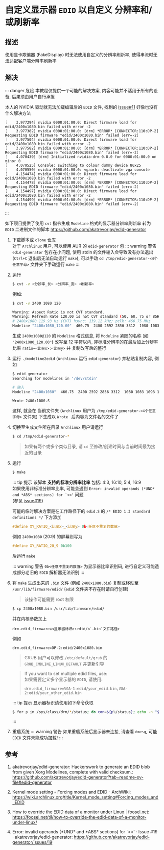 # 自定义显示器 `EDID` 以自定义 分辨率和/或刷新率

## 描述
使用显卡欺骗器 (FakeDisplay) 时无法使用自定义的分辨率刷新率, 使得串流时无法适配客户端分辨率刷新率

## 解决
::: danger 危险
本教程仅提供一个可能的解决方案, 内容可能并不适用于所有的设备, 后果须由用户自行承担

本人的 NVIDIA 驱动就无法加载编辑后的 `EDID` 文件, 找到的 [issue#11](https://github.com/akatrevorjay/edid-generator/issues/11) 好像也没有什么解决方法
```log
[    3.977294] nvidia 0000:01:00.0: Direct firmware load for edid/2400x1080.bin failed with error -2
[    3.977382] nvidia 0000:01:00.0: [drm] *ERROR* [CONNECTOR:110:DP-2] Requesting EDID firmware "edid/2400x1080.bin" failed (err=-2)
[    3.977504] nvidia 0000:01:00.0: Direct firmware load for edid/2400x1080.bin failed with error -2
[    3.977582] nvidia 0000:01:00.0: [drm] *ERROR* [CONNECTOR:110:DP-2] Requesting EDID firmware "edid/2400x1080.bin" failed (err=-2)
[    4.070439] [drm] Initialized nvidia-drm 0.0.0 for 0000:01:00.0 on minor 0
[    4.070525] Console: switching to colour dummy device 80x25
[    4.070550] nvidia 0000:01:00.0: vgaarb: deactivate vga console
[    4.154474] nvidia 0000:01:00.0: Direct firmware load for edid/2400x1080.bin failed with error -2
[    4.154478] nvidia 0000:01:00.0: [drm] *ERROR* [CONNECTOR:110:DP-2] Requesting EDID firmware "edid/2400x1080.bin" failed (err=-2)
[    4.154497] nvidia 0000:01:00.0: Direct firmware load for edid/2400x1080.bin failed with error -2
[    4.154499] nvidia 0000:01:00.0: [drm] *ERROR* [CONNECTOR:110:DP-2] Requesting EDID firmware "edid/2400x1080.bin" failed (err=-2)
```
:::

如下项目提供了使用 `cvt` 指令生成 `Modeline` 格式的显示器分辨率刷新率 转为 `EDID` 二进制文件的脚本 <https://github.com/akatrevorjay/edid-generator>

1. 下载脚本或 `clone` 仓库  
    对于 `Archlinux` 用户, 可以使用 AUR 的 `edid-generator` 包
    ::: warning 警告
    `edid-generator` 包存在小问题, 使用 stdin 的文件输入会导致没有办法退出 (`Ctrl+C` 退出后无法自动运行 `make`), 可以手动 `cd /tmp/edid-generator-<4个任意字母>` 文件夹下手动运行 `make`
    :::

2. 运行
    ```sh
    $ cvt -v <分辨率_长> <分辨率_宽> <刷新率>
    ```
    例如: 
    ```sh
    $ cvt -v 2400 1080 120

    Warning: Aspect Ratio is not CVT standard.
    Warning: Refresh Rate 120.00 is not CVT standard (50, 60, 75 or 85Hz).
    # 2400x1080 119.93 Hz (CVT) hsync: 139.12 kHz; pclk: 460.75 MHz
    Modeline "2400x1080_120.00"  460.75  2400 2592 2856 3312  1080 1083 1093 1160 -hsync +vsync
    ```
    生成 `2400x1080@120` 的 `Modeline` 格式信息, 将 `Modeline` 紧随的名称 (如 `"2400x1080_120.00"`) 改写至 12 字符以内, 非标准分辨率的在最后加上分辨率比率 `ratio=<比率x>:<比率y>` 并 复制改写后的整行

3. 运行 `./modeline2edid` (`Archlinux` 运行 `edid-generator`) 并粘贴复制内容, 例如
    ```sh
    $ edid-generator
    Searching for modelines in '/dev/stdin'

    # 输入
    Modeline "2400x1080"  460.75  2400 2592 2856 3312  1080 1083 1093 1160 -hsync +vsync ratio=20:9

    Wrote 2400x1080.S
    ```
    这样, 就会在 当前文件夹 (`Archlinux` 用户为 `/tmp/edid-generator-<4个任意字母>` 文件夹) 下生成以 `Wrote ` 后内容为文件名的文件了

4. 切换至生成文件所在目录
    `Archlinux` 用户请运行
    ```sh
    $ cd /tmp/edid-generator-*
    ```
    > 如果有两个或多个类似目录, 请 `cd` 至修改/创建时间与当前时间最为接近的目录
5. 运行
    ```sh
    $ make
    ```
    ::: tip 提示
    该脚本 **支持的标准分辨率比率** 包括: 4:3, 16:10, 5:4, 16:9  
    如果使用非标准分辨率比率, 可能会遇到 ```Error: invalid operands (*UND* and *ABS* sections) for `<<'``` 问题  
    (参见 [issue#19](https://github.com/akatrevorjay/edid-generator/issues/19))  
    
    可能的临时解决方案是在工作路径下的 `edid.S` 的 `/* EDID 1.3 standard definitions */` 下方添加
    ```c
    #define XY_RATIO_<比率x>_<比率y> 0b<任意不重复的数值>
    ```
    例如 `2400x1080` (20:9) 的屏幕则写为
    ```c
    #define XY_RATIO_20_9 0b100
    ```
    后运行 `make`
    
    ::: warning 警告
    `0b<任意不重复的数值>` 为显示器比率识别码, 进行自定义可能造成部分老旧的 `EDID` 解析器无法识别
    :::

6. 将 `make` 生成出来的 `.bin` 文件 (例如 `2400x1080.bin`) 复制或移动至 `/usr/lib/firmware/edid/` (`edid` 文件夹不存在时请自行创建)
    > 该操作可能需要 root 权限
    ```sh
    $ cp 2400x1080.bin /usr/lib/firmware/edid/
    ```
    并在内核参数加上
    ```
    drm.edid_firmware=<显示器标识>:edid/<`.bin`文件路径>
    ```
    例如
    ```
    drm.edid_firmware=DP-2:edid/2400x1080.bin
    ```
    > GRUB 用户可以修改 `/etc/default/grub` 的 `GRUB_CMDLINE_LINUX_DEFAULT` 并更新引导  

    > If you want to set multiple edid files, use:  
    > 如果需要定义多个显示器的 `EDID`, 请使用:
    >  ```
    > drm.edid_firmware=VGA-1:edid/your_edid.bin,VGA-2:edid/your_other_edid.bin
    > ```

    ::: tip 提示
    显示器标识请使用如下命令获取
    ```sh
    $ for p in /sys/class/drm/*/status; do con=${p%/status}; echo -n "${con#*/card?-}: "; cat $p; done
    ```
    :::

7. 重启系统
    ::: warning 警告
    如果重启系统后显示器未连接, 请查看 `dmesg`, 可能 `EDID` 文件未能成功加载!
    :::

## 参考
1. akatrevorjay/edid-generator: Hackerswork to generate an EDID blob from given Xorg Modelines, complete with valid checksum.: <https://github.com/akatrevorjay/edid-generator?tab=readme-ov-file#edid-generator>

2. Kernel mode setting - Forcing modes and EDID - ArchWiki: <https://wiki.archlinux.org/title/Kernel_mode_setting#Forcing_modes_and_EDID>

3. How to override the EDID data of a monitor under Linux | foosel.net: <https://foosel.net/til/how-to-override-the-edid-data-of-a-monitor-under-linux/>

4. Error: invalid operands (\*UND* and \*ABS* sections) for `<<' · Issue #19 · akatrevorjay/edid-generator: <https://github.com/akatrevorjay/edid-generator/issues/19>
